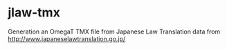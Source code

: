jlaw-tmx
========

Generation an OmegaT TMX file from Japanese Law Translation data from http://www.japaneselawtranslation.go.jp/
